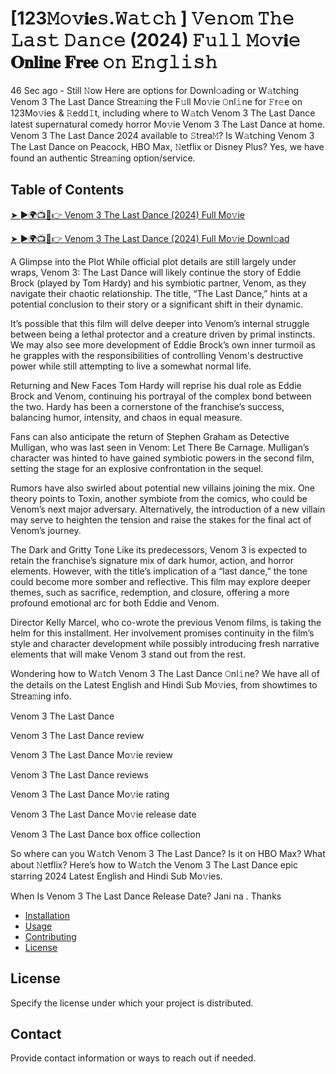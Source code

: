 # [123𝙼𝚘𝚟𝐢𝐞𝚜.𝚆𝚊𝚝𝚌𝚑 ] 𝚅𝚎𝚗𝚘𝚖 𝚃𝚑𝚎 𝙻𝚊𝚜𝚝 𝙳𝚊𝚗𝚌𝚎 (2024) 𝙵𝚞𝚕𝚕 𝙼𝚘𝚟𝐢𝚎 𝐎𝐧𝐥𝐢𝐧𝐞 𝐅𝐫𝐞𝐞 𝚘𝚗 𝙴𝚗𝚐𝚕𝚒𝚜𝚑

46 Sec ago - Still 𝙽ow Here are options for Downl𝚘ading or W𝚊tching Venom 3 The Last Dance Strea𝚖ing the F𝚞ll Mo𝚟ie 𝙾nl𝚒ne for 𝙵r𝚎e on 123Mo𝚟ies & 𝚁edd𝙸t, including where to W𝚊tch Venom 3 The Last Dance latest supernatural comedy horror Mo𝚟ie Venom 3 The Last Dance at home. Venom 3 The Last Dance 2024 available to 𝚂trea𝙼? Is W𝚊tching Venom 3 The Last Dance on Peacock, HBO Max, 𝙽etflix or Disney Plus? Yes, we have found an authentic Strea𝚖ing option/service.

## Table of Contents

[➤ ►🌍📺📱👉 Venom 3 The Last Dance (2024) Full Mo𝚟ie](https://tinyurl.com/2blvwcqf)


[➤ ►🌍📺📱👉 Venom 3 The Last Dance (2024) Full Mo𝚟ie Downl𝚘ad](https://tinyurl.com/2blvwcqf)

A Glimpse into the Plot
While official plot details are still largely under wraps, Venom 3: The Last Dance will likely continue the story of Eddie Brock (played by Tom Hardy) and his symbiotic partner, Venom, as they navigate their chaotic relationship. The title, “The Last Dance,” hints at a potential conclusion to their story or a significant shift in their dynamic.

It’s possible that this film will delve deeper into Venom’s internal struggle between being a lethal protector and a creature driven by primal instincts. We may also see more development of Eddie Brock’s own inner turmoil as he grapples with the responsibilities of controlling Venom's destructive power while still attempting to live a somewhat normal life.

Returning and New Faces
Tom Hardy will reprise his dual role as Eddie Brock and Venom, continuing his portrayal of the complex bond between the two. Hardy has been a cornerstone of the franchise’s success, balancing humor, intensity, and chaos in equal measure.

Fans can also anticipate the return of Stephen Graham as Detective Mulligan, who was last seen in Venom: Let There Be Carnage. Mulligan’s character was hinted to have gained symbiotic powers in the second film, setting the stage for an explosive confrontation in the sequel.

Rumors have also swirled about potential new villains joining the mix. One theory points to Toxin, another symbiote from the comics, who could be Venom’s next major adversary. Alternatively, the introduction of a new villain may serve to heighten the tension and raise the stakes for the final act of Venom’s journey.

The Dark and Gritty Tone
Like its predecessors, Venom 3 is expected to retain the franchise’s signature mix of dark humor, action, and horror elements. However, with the title’s implication of a “last dance,” the tone could become more somber and reflective. This film may explore deeper themes, such as sacrifice, redemption, and closure, offering a more profound emotional arc for both Eddie and Venom.

Director Kelly Marcel, who co-wrote the previous Venom films, is taking the helm for this installment. Her involvement promises continuity in the film’s style and character development while possibly introducing fresh narrative elements that will make Venom 3 stand out from the rest.

Wondering how to W𝚊tch Venom 3 The Last Dance 𝙾nl𝚒ne? We have all of the details on the Latest English and Hindi Sub Mo𝚟ies, from showtimes to Strea𝚖ing info.

Venom 3 The Last Dance

Venom 3 The Last Dance review

Venom 3 The Last Dance Mo𝚟ie review

Venom 3 The Last Dance reviews

Venom 3 The Last Dance Mo𝚟ie rating

Venom 3 The Last Dance Mo𝚟ie release date

Venom 3 The Last Dance box office collection

So where can you W𝚊tch Venom 3 The Last Dance? Is it on HBO Max? What about 𝙽etflix? Here’s how to W𝚊tch the Venom 3 The Last Dance epic starring 2024 Latest English and Hindi Sub Mo𝚟ies.

When Is Venom 3 The Last Dance Release Date? Jani na . Thanks

- [Installation](#installation)
- [Usage](#usage)
- [Contributing](#contributing)
- [License](#license)

## License

Specify the license under which your project is distributed.

## Contact

Provide contact information or ways to reach out if needed.
